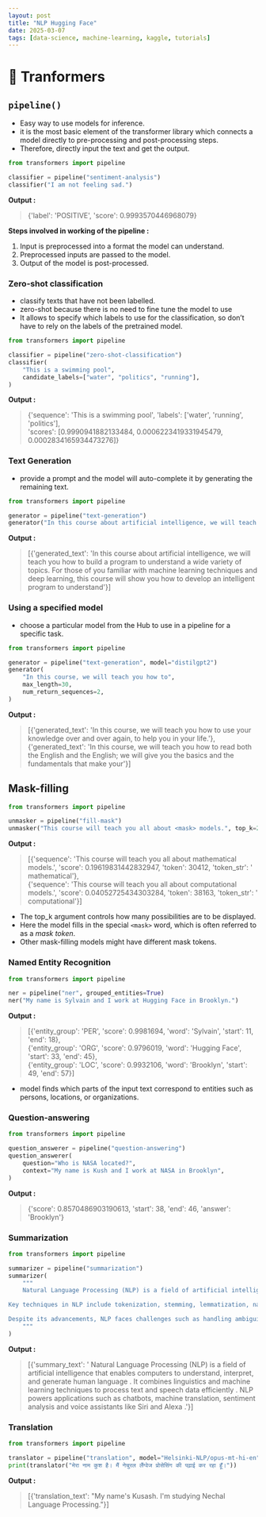 ```yaml
---
layout: post
title: "NLP Hugging Face"
date: 2025-03-07
tags: [data-science, machine-learning, kaggle, tutorials]
---
```

# 🤗 Tranformers

## `pipeline()`
- Easy way to use models for inference.
- it is the most basic element of the transformer library which connects a model directly to pre-processing and post-processing steps.
- Therefore, directly input the text and get the output.

```python
from transformers import pipeline

classifier = pipeline("sentiment-analysis")
classifier("I am not feeling sad.")
```
**Output :**
> {'label': 'POSITIVE', 'score': 0.9993570446968079}

**Steps involved in working of the pipeline :**    
1) Input is preprocessed into a format the model can understand.    
2) Preprocessed inputs are passed to the model.     
3) Output of the model is post-processed.    

### Zero-shot classification
- classify texts that have not been labelled.
- zero-shot because there is no need to fine tune the model to use
- It allows to specify which labels to use for the classification, so don’t have to rely on the labels of the pretrained model.

``` python
from transformers import pipeline

classifier = pipeline("zero-shot-classification")
classifier(
    "This is a swimming pool",
    candidate_labels=["water", "politics", "running"],
)
```
 **Output :**
> {'sequence': 'This is a swimming pool',
> 'labels': ['water', 'running', 'politics'],   
> 'scores': [0.9990941882133484, 0.0006223419331945479, 0.0002834165934473276]}

### Text Generation
- provide a prompt and the model will auto-complete it by generating the remaining text.

``` python
from transformers import pipeline

generator = pipeline("text-generation")
generator("In this course about artificial intelligence, we will teach you how to")
```
**Output :**
>[{'generated_text': 'In this course about artificial intelligence, we will teach you how to build a program to understand a wide variety of topics. For those of you familiar with machine learning techniques and deep learning, this course will show you how to develop an intelligent program to understand'}]

### Using a specified model
- choose a particular model from the Hub to use in a pipeline for a specific task.
``` python
from transformers import pipeline

generator = pipeline("text-generation", model="distilgpt2")
generator(
    "In this course, we will teach you how to",
    max_length=30,
    num_return_sequences=2,
)
```

**Output :**
> [{'generated_text': 'In this course, we will teach you how to use your knowledge over and over again, to help you in your life.'},     
> {'generated_text': 'In this course, we will teach you how to read both the English and the English; we will give you the basics and the fundamentals that make your'}]

## Mask-filling

```python
from transformers import pipeline

unmasker = pipeline("fill-mask")
unmasker("This course will teach you all about <mask> models.", top_k=2)
```
**Output :**
>[{'sequence': 'This course will teach you all about mathematical models.',
>  'score': 0.19619831442832947,
>  'token': 30412,
>  'token_str': ' mathematical'},      
> {'sequence': 'This course will teach you all about computational models.',
>  'score': 0.04052725434303284,
>  'token': 38163,
>  'token_str': ' computational'}]

- The top_k argument controls how many possibilities are to be displayed.
- Here the model fills in the special `<mask>` word, which is often referred to as a _mask token_. 
- Other mask-filling models might have different mask tokens.

### Named Entity Recognition

```python
from transformers import pipeline

ner = pipeline("ner", grouped_entities=True)
ner("My name is Sylvain and I work at Hugging Face in Brooklyn.")
```
**Output :**
>[{'entity_group': 'PER',
>  'score': 0.9981694,
>  'word': 'Sylvain',
>  'start': 11,
>  'end': 18},   
> {'entity_group': 'ORG',
>  'score': 0.9796019,
>  'word': 'Hugging Face',
>  'start': 33,
>  'end': 45},    
> {'entity_group': 'LOC',
>  'score': 0.9932106,
>  'word': 'Brooklyn',
>  'start': 49,
>  'end': 57}]

- model finds which parts of the input text correspond to entities such as persons, locations, or organizations.

### Question-answering

```python
from transformers import pipeline

question_answerer = pipeline("question-answering")
question_answerer(
    question="Who is NASA located?",
    context="My name is Kush and I work at NASA in Brooklyn",
)
```
**Output :**
> {'score': 0.8570486903190613, 'start': 38, 'end': 46, 'answer': 'Brooklyn'}

### Summarization

```python
from transformers import pipeline

summarizer = pipeline("summarization")
summarizer(
    """
    Natural Language Processing (NLP) is a field of artificial intelligence (AI) that enables computers to understand, interpret, and generate human language. It combines linguistics and machine learning techniques to process text and speech data efficiently. NLP powers applications such as chatbots, machine translation, sentiment analysis, and voice assistants like Siri and Alexa.  

Key techniques in NLP include tokenization, stemming, lemmatization, named entity recognition (NER), and part-of-speech (POS) tagging. More advanced models, such as transformer-based architectures like BERT and GPT, have revolutionized NLP by enabling contextual understanding and generating human-like text.  

Despite its advancements, NLP faces challenges such as handling ambiguity, understanding context, and ensuring fairness in language models. Researchers continuously work on improving accuracy and reducing biases in AI-driven language systems. As NLP evolves, it is expected to enhance human-computer interaction, making technology more accessible and intuitive across various domains, including healthcare, education, and customer service.
    """
)
```

**Output :**
> [{'summary_text': ' Natural Language Processing (NLP) is a field of artificial intelligence that enables computers to understand, interpret, and generate human language . It combines linguistics and machine learning techniques to process text and speech data efficiently . NLP powers applications such as chatbots, machine translation, sentiment analysis and voice assistants like Siri and Alexa .'}]

### Translation

```python
from transformers import pipeline

translator = pipeline("translation", model="Helsinki-NLP/opus-mt-hi-en")
print(translator("मेरा नाम कुश है। मैं नेचुरल लैंग्वेज प्रोसेसिंग की पढ़ाई कर रहा हूँ।"))
```

**Output :**
>[{'translation_text': "My name's Kusash. I'm studying Nechal Language Processing."}]
